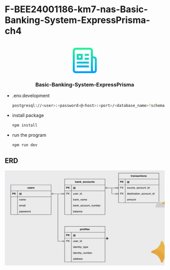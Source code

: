# F-BEE24001186-km7-nas-Basic-Banking-System-ExpressPrisma-ch4

<!-- PROJECT LOGO -->
<br />
<div align="center">
  <a href="https://github.com/othneildrew/Best-README-Template">
    <img src="images/logo.png" alt="Logo" width="80" height="80">
  </a>

  <h3 align="center">Basic-Banking-System-ExpressPrisma</h3>

</div>

* .env.development

   ```sh
   postgresql://<user>:<password>@<host>:<port>/<database_name>?schema=public
   ```

* install package

   ```sh
   npm install
   ```

* run the program

   ```sh
   npm run dev
   ```

## ERD


![App Screenshot](images/erd_scema.png)